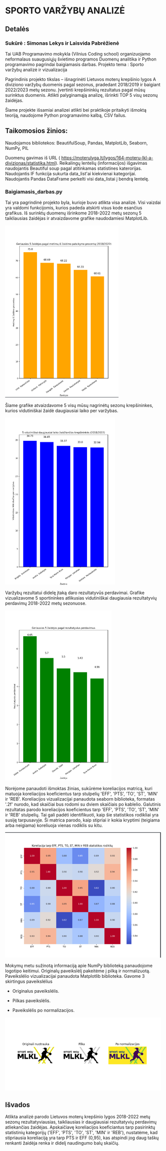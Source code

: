 # SPORTO VARŽYBŲ ANALIZĖ

## Detalės

### Sukūrė : Simonas Lekys ir Laisvida Pabrėžienė

Tai UAB Programavimo mokykla (Vilnius Coding school) organizuojamo neformalaus suaugusiųjų švietimo
programos Duomenų analitika ir Python programavimo pagrindai baigiamasis darbas.
Projekto tema : Sporto varžybų analizė ir vizualizacija

Pagrindinis projekto tikslas – išnagrinėti Lietuvos moterų krepšinio lygos A diviziono varžybų duomenis
pagal sezonus, pradedant 2018/2019 ir baigiant 2022/2023 metų sezonu.
Įvertinti krepšininkių  rezultatus pagal mūsų surinktus duomenis.
Atlikti palyginamąją analizę, išrinkti TOP 5 visų sezonų žaidėjas.

Šiame projekte išsamiai analizei atlikti bei praktikoje pritaikyti išmoktą teoriją, naudojome Python
programavimo kalbą, CSV failus.

## Taikomosios žinios:
Naudojamos bibliotekos: BeautifulSoup, Pandas, MatplotLib, Seaborn, NumPy, PIL



Duomenų gavimas iš URL ( https://moterulyga.lt/lygos/164-moteru-lkl-a-divizionas/statistika.html). 
Reikalingų lentelių (informacijos) išgavimas naudojantis Beautiful soup pagal atitinkamas statistines katerorijas.
Naudojantis IF funkcija sukurta data_list'ai kiekvienai kategorijai.
Naudojantis Pandas DataFrame perkelti visi data_listai į bendrą lentelę.

### Baigiamasis_darbas.py

Tai yra pagrindinė projekto byla, kurioje buvo atlikta visa analizė. Visi vaizdai yra valdomi funkcijomis, kurios padeda atskirti visus kode esančius grafikus.
Iš surinktų duomenų išrinkome 2018-2022 metų sezonų 5 taikliausias žaidėjas ir atvaizdavome grafike naudodamiesi MatplotLib.



![Top 5 taiklausios žaidėjos 2018-2022 metais](https://github.com/Laisvida/Final_project/blob/main/Top%205%20pagal%20metim%C5%B3%20pataikymo%20procent%C4%85.PNG)


Šiame grafike atvaizdavome 5 visų mūsų nagrinėtų sezonų krepšininkes, kurios vidutiniškai žaidė daugiausiai laiko per varžybas.

![Top 5 daugiausia laiko žaidžiančios žaidėjos](https://github.com/Laisvida/Final_project/blob/main/Top%205%20daugiausiai%20laiko%20%C5%BEaid%C5%BEian%C4%8Dios%20krep%C5%A1inink%C4%97s.PNG)



Varžybų rezultatui didelę įtaką daro rezultatyvūs perdavimai. Grafike vizualizavome 5 sportininkes atlikusias vidutiniškai daugiausia rezultatyvių
perdavimų 2018-2022 metų sezonuose.

![Top 5 pagal rezultatyvius perdavimus](https://github.com/Laisvida/Final_project/blob/main/Top%205%20pagal%20rezultatyvius%20perdavimus.PNG)



Norėjome panaudoti išmoktas žinias, sukūrėme koreliacijos matricą, kuri matuoja koreliacijos koeficientus tarp stulpelių 'EFF', 'PTS', 'TO', 'ST', 'MIN' ir 'REB'.
Koreliacijos vizualizacijai panaudota seaborn biblioteka, formatas '.2f' nurodo, kad skaičiai bus rodomi su dviem skaičiais po kablelio. Galutinis rezultatas parodo 
koreliacijos koeficientus tarp 'EFF', 'PTS', 'TO', 'ST', 'MIN' ir 'REB' stulpelių. Tai gali padėti identifikuoti, kaip šie statistikos rodikliai yra susiję tarpusavyje. 
Ši matrica parodo, kaip stipriai ir kokia kryptimi (teigiama arba neigiama) koreliuoja vienas rodiklis su kitu.


![Koreliacija tarp pasirinktų statistinių rodiklių](https://github.com/Laisvida/Final_project/blob/main/Koreliacija%20tarp%20pasirinkt%C5%B3%20statistini%C5%B3%20rodikli%C5%B3.PNG)


Mokymų metu sužinotą informaciją apie NumPy biblioteką panaudojome logotipo keitimui. Originalų paveikslėlį pakeitėme į pilką ir normalizuotą.
Paveikslėlio vizualizacijai panaudota Matplotlib biblioteka. Gavome 3 skirtingus paveikslėlius
+ Originalus paveikslėlis.
- Pilkas paveikslėlis.
* Paveikslėlis po normalizacijos.


![Logotipas](https://github.com/Laisvida/Final_project/blob/main/Logotipas.PNG)

## Išvados

Atlikta analizė parodo Lietuvos moterų krepšinio lygos 2018-2022 metų sezonų rezultatyviausias, taikliausias ir daugiausiai rezultatyvių
perdavimų atliekančias žaidėjas. Apskaičiavę koreliacijos koeficiantus tarp pasirinktų statistinių kategorijų
('EFF', 'PTS', 'TO', 'ST', 'MIN' ir 'REB'), nustatėme, kad stipriausia koreliaciją yra tarp PTS ir EFF (0,95), 
kas atspindi jog daug taškų renkanti žaidėja renka ir didelį naudingumo balų skaičių.





